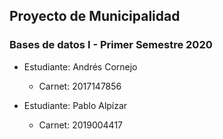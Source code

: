 ## Proyecto de Municipalidad 
### Bases de datos I - Primer Semestre 2020

- Estudiante: Andrés Cornejo 
  - Carnet: 2017147856

- Estudiante: Pablo Alpízar
  - Carnet: 2019004417